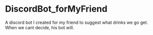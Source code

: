 # DiscordBot_forMyFriend
A discord bot I created for my friend to suggest what drinks we go get. When we cant decide, his bot will.
